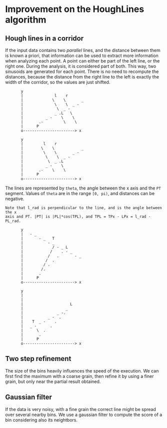# Improvement on the HoughLines algorithm

## Hough lines in a corridor

If the input data contains two *parallel* lines, and the distance between them is known
a priori, that information can be used to extract more information when analyzing each
point. A point can either be part of the left line, or the right one. During the
analysis, it is considered part of both. This way, two sinusoids are generated for each
point. There is no need to recompute the distances, because the distance from the right
line to the left is exactly the width of the corridor, so the values are just shifted.

```
       y
       |              l    r
       |             \    \       _
       |              \    \  _ -
       |               \  _ -
       |              _ .L   \
       |          _ -    \    \
       |       .-         \    \
       |      P
       o-----------------------> x

       y
       |         l    r
       |        \    \            _
       |         \    \       _ -
       |          \    \  _ -
       |           \  _ .L
       |          _ -    \
       |       .-    \    \
       |      P
       o-----------------------> x
```

The lines are represented by `theta`, the angle between the x axis and the `PT` segment.
Values of `theta` are in the range `[0, pi)`, and distances can be negative.

```
Note that l_rad is perpendicular to the line, and is the angle between the x
axis and PT. |PT| is |PL|*cos(TPL), and TPL = TPx - LPx = l_rad - PL_rad.

       y
       |   - _
       |       - _   T
       |           - _
       |             / - _ L
       |            /    . - _
       |           /   .       - _
       |          /  .
       |         / .
       |        /.
       |       .
       |      P
       o-----------------------> x

       y
       |
       |
       |                     L
       |                   _
       |               _ -.
       |           _ -  .
       |    T  _ -    .
       |   _ -      .
       |      \  .
       |       .
       |      P
       o-----------------------> x
```

## Two step refinement

The size of the bins heavily influences the speed of the execution. We can first find
the maximum with a coarse grain, then refine it by using a finer grain, but only near
the partial result obtained.

## Gaussian filter

If the data is very noisy, with a fine grain the correct line might be spread over
several nearby bins. We use a gaussian filter to compute the score of a bin considering
also its neightbors.
